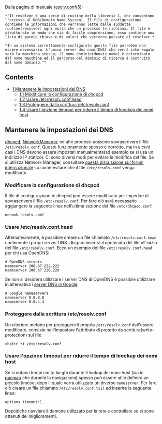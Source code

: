 Dalla pagina di manuale [resolv.conf(5)](http://www.kernel.org/doc/man-pages/online/pages/man5/resolv.conf.5.html):

	*"Il resolver è una serie di routine della libreria C, che consentono l'accesso al DNS(Domain Name System). Il file di configurazione contiene le informazioni che verranno lette dalle suddette routine(resolver) ogni volta che un processo le richiama. Il file è strutturato in modo che sia di facile comprensione, esso contiene una lista di parole chiave e di valori che verranno passate al resolver.*

	*In un sistema correttamente configurato questo file potrebbe non essere necessario. L'unico server dei nomi(DNS) che verrà interrogato sarà la macchina stessa; il nome dominio(domain name) è determinato dal nome macchina ed il percorso del dominio di ricerca è costruito dal nome dominio."*

## Contents

*   [1 Mantenere le impostazioni dei DNS](#Mantenere_le_impostazioni_dei_DNS)
    *   [1.1 Modificare la configurazione di dhcpcd](#Modificare_la_configurazione_di_dhcpcd)
    *   [1.2 Usare /etc/resolv.conf.head](#Usare_.2Fetc.2Fresolv.conf.head)
    *   [1.3 Proteggere dalla scrittura /etc/resolv.conf](#Proteggere_dalla_scrittura_.2Fetc.2Fresolv.conf)
    *   [1.4 Usare l'opzione timeout per ridurre il tempo di loockup dei nomi host](#Usare_l.27opzione_timeout_per_ridurre_il_tempo_di_loockup_dei_nomi_host)

## Mantenere le impostazioni dei DNS

[dhcpcd](https://www.archlinux.org/packages/?name=dhcpcd), [NetworkManager](/index.php/NetworkManager_(Italiano) "NetworkManager (Italiano)"), ed altri processi possono sovrascrivere il file `/etc/resolv.conf`. Questo funzionamento spesso è corretto, ma in alcuni casi i DNS devono essere impostati manualmente(ad esempio se si usa un indirizzo IP statico). Ci sono diversi modi per evitare la modifica del file. Se si utilizza Network Manager, consultare [questa discussione sul forum internazionale](https://bbs.archlinux.org/viewtopic.php?id=45394) su come evitare che il file `/etc/resolv.conf` venga modificato.

### Modificare la configurazione di dhcpcd

Il file di configurazione di dhcpcd può essere modificato per impedire di sovrascrivere il file `/etc/resolv.conf`. Per fare ciò sarà necessario aggiungere la seguente linea nell'ultima sezione del file `/etc/dhcpcd.conf`:

```
nohook resolv.conf

```

### Usare /etc/resolv.conf.head

Alternativamente, è possibile creare un file chiamato `/etc/resolv.conf.head` contenente i propri server DNS. dhcpcd inserirà il contenuto del file all'inizio del file `/etc/resolv.conf`. Ecco un esempio del file `/etc/resolv.conf.head` per chi usa OpenDNS:

```
# OpenDNS servers
nameserver 208.67.222.222
nameserver 208.67.220.220

```

Se non si desidera utilizzare i server DNS di OpenDNS è possibile utilizzare in alternativa i [server DNS di Google](http://code.google.com/speed/public-dns/).

```
# Google nameservers
nameserver 8.8.8.8
nameserver 8.8.4.4

```

### Proteggere dalla scrittura /etc/resolv.conf

Un ulteriore metodo per proteggere il proprio `/etc/resolv.conf` dall'essere modificato, consiste nell'impostare l'attributo di protetto da scrittura(write-protection) sul file:

```
chattr +i /etc/resolv.conf

```

### Usare l'opzione timeout per ridurre il tempo di loockup dei nomi host

Se si notano tempi molto lunghi durante il lookup dei nomi host (sia in [pacman](/index.php/Pacman_(Italiano) "Pacman (Italiano)") che durante la navigazione) spesso può essere utile definire un piccolo timeout dopo il quale verrà utilizzato un diverso `nameserver`. Per fare ciò creare un file chiamato `/etc/resolv.conf.tail` ed inserire la seguente linea:

```
options timeout:1

```

Dopodiché riavviare il demone utilizzato per la rete e controllare se si sono ottenuti dei miglioramenti.